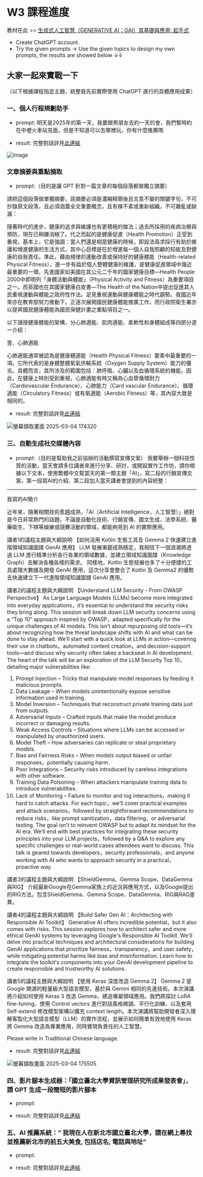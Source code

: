 # W3 課程進度

教材在此 >> [生成式人工智慧（GENERATIVE AI；GAI）其基礎與應用: 起手式](https://marmalade-freesia-605.notion.site/Week-3-GENERATIVE-AI-GAI-1a67643aed3c804baf4aea89a65e91b1)

* Create ChatGPT account.
* Try the given prompts -> Use the given topics to design my own prompts, the results are showed below ↓↓

大家一起來實戰一下
---

（以下根據課程指定主題，統整我先前實際使用 ChatGPT 進行的具體應用成果）

### 一、個人行程規劃助手

* prompt: 明天是2025年的第一天，我要跟男朋友去約一天的會，我們暫時約在中壢火車站見面，但是不知道可以去哪裡玩，你有什麼推薦嗎

* result: 完整對話詳見[此連結](https://chatgpt.com/share/67c6c90d-3334-8002-b530-ea03a8cadf70)

![image](https://github.com/user-attachments/assets/0304f057-2608-412a-92c8-d1b1e6e7d7b2)

### 文章摘要與重點摘取

* prompt:（目的是讓 GPT 針對一篇文章的每個段落都做獨立摘要）
  
請把這個段落做單獨摘要，該摘要必須是濃縮精簡後且文意不變的關鍵字句，不可抄錄原文段落，且必須涵蓋全文重要概念，且有條不紊或重新組織，不可雜亂或缺漏：

隨著時代的進步，健康的追求與維護也有更積極的做法；過去所採用的疾病治療與預防，現在已稍嫌消極了。代之而起的是健康促進（Health Promotion）正受到重視，基本上，它是強調：當人們還是相當健康的時候，即設法尋求採行有助於維護和增進健康的生活方式，其中心目標是在於增進每一個人自我照顧的知能及對健康的自我責任。準此，藉由規律的運動改善或保持好的健康體能（Health-related Physical Fitness），進一步有益於個人整體健康的維護，是健康促進領域中幾近最重要的一環。先進國家如美國在其公元二千年的國家健康目標—Health People 2000中即明列「身體活動與體能」（Physical Activity and Fitness）為重要項目之一。而英國也在其國家健康白皮書—The Health of the Nation中提出促進其人民重視運動與體能之政府性作法。足見重視運動與健康體能之時代趨勢。我國近年來亦在教育部努力推動下，正逐次展開國民健康體能推廣工作，而行政院衛生署亦以提昇國民健康體能為國民保健計畫之重點項目之一。

以下謹按健康體能的架構，分心肺適能、肌肉適能、柔軟性和身體組成等四部分逐一介紹：

壹、心肺適能

心肺適能通常被認為是健康體適能（Health Physical Fitness）要素中最重要的一項。它所代表的是身體整體氧氣供輸系統（Oxygen Supply System）能力的優劣。具體而言，其所涉及的範圍包括：肺呼吸、心臟以及血循環系統的機能。因此，在健康上特別受到重視，心肺適能有時又稱為心血管循環耐力（Cardiovascular Endurance）、心肺能力（Card vascular Endurance）、循環適能（Circulatory Fitness）或有氧適能（Aerobic Fitness）等，其內容大致是相同的。

* result: 完整對話詳見[此連結](https://chatgpt.com/share/67c6ce0a-f184-8002-a10e-9dfeb7a26ac8)

![螢幕擷取畫面 2025-03-04 174320](https://github.com/user-attachments/assets/a02df845-4dd1-4901-8a4d-42456534c13b)

### 三、自動生成社交媒體內容

* prompt:（目的是幫助我之前協辦的活動撰寫宣傳文案）
我要舉辦一個科技性質的活動，當天會請多位講者來進行分享、研討，或開設實作工作坊，請你根據以下文本，使用繁體中文幫當天的第一類主題「AI」，寫二段的行銷宣傳文案，第一段寫AI的介紹、第二段加入當天講者會提到的內容統整：

---

我寫的AI簡介

近年來，隨著相關技術愈趨成熟，「AI（Artificial Intelligence，人工智慧）」絕對是今日非常熱門的話題，不論是自動化技術、行銷宣傳、圖文生成、法學系統、醫藥衛生、下棋等娛樂或競賽活動的領域，都能夠見到 AI 的實際應用。

講者1的議程主題與大綱說明
【如何活用 Kotlin 生態工具及 Gemma 2 快速建立進階領域知識圖譜 GenAI 應用】
LLM 發展漸趨成熟穩定，我相信下一個浪潮將透過 LLM 進行精準分析各行各業的領域數據，並建立領域知識圖譜（Knowledge Graph）去解決各種各樣的需求。
同樣地，Kotlin 生態發展也多了十分便捷的工具處理大數據及開發 GenAI 應用，這次分享會整合了 Kotlin 及 Gemma2 的優勢去快速建立下一代進階領域知識圖譜 GenAI 應用。

講者2的議程主題與大綱說明
【Understand LLM Security - From OWASP Perspective】
As Large Language Models (LLMs) become more integrated into everyday applications，it’s essential to understand the security risks they bring along.
This session will break down LLM security concerns using a “Top 10” approach inspired by OWASP，adapted specifically for the unique challenges of AI models. This isn’t about repurposing old tools—it’s about recognizing how the threat landscape shifts with AI and what can be done to stay ahead.
We’ll start with a quick look at LLMs in action—covering their use in chatbots，automated content creation，and decision-support tools—and discuss why security often takes a backseat in AI development. The heart of the talk will be an exploration of the LLM Security Top 10，detailing major vulnerabilities like:
1. Prompt Injection – Tricks that manipulate model responses by feeding it malicious prompts.
2. Data Leakage – When models unintentionally expose sensitive information used in training.
3. Model Inversion – Techniques that reconstruct private training data just from outputs.
4. Adversarial Inputs – Crafted inputs that make the model produce incorrect or damaging results.
5. Weak Access Controls – Situations where LLMs can be accessed or manipulated by unauthorized users.
6. Model Theft – How adversaries can replicate or steal proprietary models.
7. Bias and Fairness Risks – When models output biased or unfair responses，potentially causing harm.
8. Poor Integrations – Security risks introduced by careless integrations with other software.
9. Training Data Poisoning – When attackers manipulate training data to introduce vulnerabilities.
10. Lack of Monitoring – Failure to monitor and log interactions，making it hard to catch attacks.
For each topic，we’ll cover practical examples and attack scenarios，followed by straightforward recommendations to reduce risks，like prompt sanitization，data filtering，or adversarial testing. The goal isn’t to reinvent OWASP but to adapt its mindset for the AI era.
We’ll end with best practices for integrating these security principles into your LLM projects，followed by a Q&A to explore any specific challenges or real-world cases attendees want to discuss. This talk is geared towards developers，security professionals，and anyone working with AI who wants to approach security in a practical，proactive way.

講者3的議程主題與大綱說明
【ShieldGemma、Gemma Scope、DataGemma與RIG】
介紹最新Google在Gemma家族上的近況與應用方式，以及Google提出的RIG方法。包含ShieldGemma、Gemma Scope、DataGemma、RIG與RAG差異。

講者4的議程主題與大綱說明
【Build Safer Gen AI：Architecting with Responsible AI Toolkit】
Generative AI offers incredible potential，but it also comes with risks. This session explores how to architect safer and more ethical GenAI systems by leveraging Google's Responsible AI Toolkit.
We'll delve into practical techniques and architectural considerations for building GenAI applications that prioritize fairness，transparency，and user safety，while mitigating potential harms like bias and misinformation.
Learn how to integrate the toolkit's components into your GenAI development pipeline to create responsible and trustworthy AI solutions.

講者5的議程主題與大綱說明
【使用 Keras 深度改造 Gemma 2】
Gemma 2 是 Google 開源的輕量級大型語言模型，基於與 Gemini 相同的先進技術。本次演講將介紹如何使用 Keras 3 改造 Gemma，建造專屬領域應用。我們將探討 LoRA fine-tuning、使用 Control vectors 進行對話風格微調、平行化訓練，以及套用 Self-extend 修改模型架構以擴充 context length。本次演講將幫助開發者深入理解客製化大型語言模型（LLM）的實作流程，並展示如何簡單有效地使用 Keras 將 Gemma 改造為專業應用，同時實現負責任的人工智慧。

Please write in Traditional Chinese language.

* result: 完整對話詳見[此連結](https://chatgpt.com/share/67c6cdca-fdf8-8002-bda7-4442634a5018)

![螢幕擷取畫面 2025-03-04 175505](https://github.com/user-attachments/assets/88fc07ef-d290-47f7-87b6-696e5b86059c)


### 四、影片腳本生成器：「國立臺北大學資訊管理研究所成果發表會」，請 GPT 生成一段簡短的影片腳本

* prompt: 

* result: 完整對話詳見[此連結]()


### 五、AI 推薦系統：” 我現在人在新北市國立臺北大學，請在網上尋找並推薦新北市的前五大美食, 包括店名, 電話與地址”

* prompt: 

* result: 完整對話詳見[此連結]()


